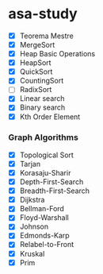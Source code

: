 # asa-study
- [x] Teorema Mestre
- [x] MergeSort
- [x] Heap Basic Operations
- [x] HeapSort
- [x] QuickSort
- [x] CountingSort
- [ ] RadixSort
- [x] Linear search
- [x] Binary search
- [x] Kth Order Element

### Graph Algorithms
- [x] Topological Sort
- [x] Tarjan
- [x] Korasaju-Sharir
- [x] Depth-First-Search
- [x] Breadth-First-Search
- [x] Dijkstra
- [x] Bellman-Ford
- [x] Floyd-Warshall
- [x] Johnson
- [x] Edmonds-Karp
- [x] Relabel-to-Front 
- [x] Kruskal 
- [x] Prim 